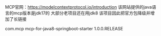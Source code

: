MCP官网：https://modelcontextprotocol.io/introduction
该网站提供的java语言的mcp版本是jdk17的
大部分老项目还在用jdk8
该项目因此把官方包降级并增加了长链接

<dependency>
			<groupId>com.mcp</groupId>
			<artifactId>mcp-for-java8-springboot-starter</artifactId>
			<version>1.0.0.RELEASE</version>
</dependency>
